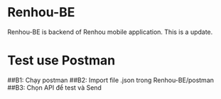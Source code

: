 # Renhou-BE
Renhou-BE is backend of Renhou mobile application.
This is a update.

# Test use Postman
##B1: Chạy postman
##B2: Import file .json trong Renhou-BE/postman
##B3: Chọn API để test và Send
